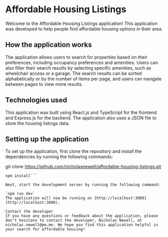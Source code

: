 # Affordable Housing Listings

Welcome to the Affordable Housing Listings application! This application was developed to help people find affordable housing options in their area.

## How the application works

The application allows users to search for properties based on their preferences, including occupancy preferences and amenities. Users can also filter their search results by selecting specific amenities, such as wheelchair access or a garage. The search results can be sorted alphabetically or by the number of items per page, and users can navigate between pages to view more results.

## Technologies used

This application was built using React.js and TypeScript for the frontend and Express.js for the backend. The application also uses a JSON file to store the housing listings data.

## Setting up the application

To set up the application, first clone the repository and install the dependencies by running the following commands:

git clone https://github.com/nicholasnewell/affordable-housing-listings.git

````cd affordable-housing-listings
npm install```

Next, start the development server by running the following command:

`npm run dev`
The application will now be running on [http://localhost:3000](http://localhost:3000).

Contact the developer
If you have any questions or feedback about the application, please don't hesitate to contact the developer, Nicholas Newell, at nicholas.newell@pm.me. We hope you find this application helpful in your search for affordable housing!

````

```

```
